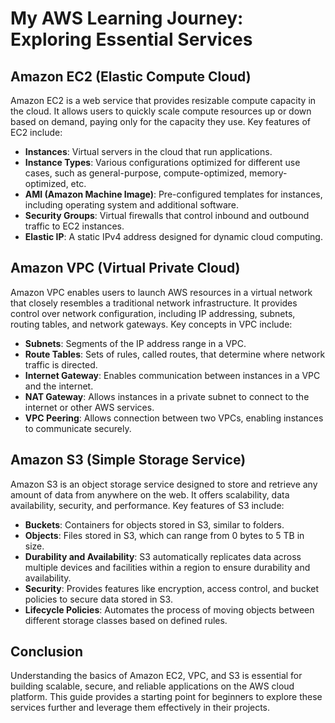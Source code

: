# My AWS Learning Journey: Exploring Essential Services


## Amazon EC2 (Elastic Compute Cloud)

Amazon EC2 is a web service that provides resizable compute capacity in the cloud. It allows users to quickly scale compute resources up or down based on demand, paying only for the capacity they use. Key features of EC2 include:

- **Instances**: Virtual servers in the cloud that run applications.
- **Instance Types**: Various configurations optimized for different use cases, such as general-purpose, compute-optimized, memory-optimized, etc.
- **AMI (Amazon Machine Image)**: Pre-configured templates for instances, including operating system and additional software.
- **Security Groups**: Virtual firewalls that control inbound and outbound traffic to EC2 instances.
- **Elastic IP**: A static IPv4 address designed for dynamic cloud computing.

## Amazon VPC (Virtual Private Cloud)

Amazon VPC enables users to launch AWS resources in a virtual network that closely resembles a traditional network infrastructure. It provides control over network configuration, including IP addressing, subnets, routing tables, and network gateways. Key concepts in VPC include:

- **Subnets**: Segments of the IP address range in a VPC.
- **Route Tables**: Sets of rules, called routes, that determine where network traffic is directed.
- **Internet Gateway**: Enables communication between instances in a VPC and the internet.
- **NAT Gateway**: Allows instances in a private subnet to connect to the internet or other AWS services.
- **VPC Peering**: Allows connection between two VPCs, enabling instances to communicate securely.

## Amazon S3 (Simple Storage Service)

Amazon S3 is an object storage service designed to store and retrieve any amount of data from anywhere on the web. It offers scalability, data availability, security, and performance. Key features of S3 include:

- **Buckets**: Containers for objects stored in S3, similar to folders.
- **Objects**: Files stored in S3, which can range from 0 bytes to 5 TB in size.
- **Durability and Availability**: S3 automatically replicates data across multiple devices and facilities within a region to ensure durability and availability.
- **Security**: Provides features like encryption, access control, and bucket policies to secure data stored in S3.
- **Lifecycle Policies**: Automates the process of moving objects between different storage classes based on defined rules.

## Conclusion

Understanding the basics of Amazon EC2, VPC, and S3 is essential for building scalable, secure, and reliable applications on the AWS cloud platform. This guide provides a starting point for beginners to explore these services further and leverage them effectively in their projects.
